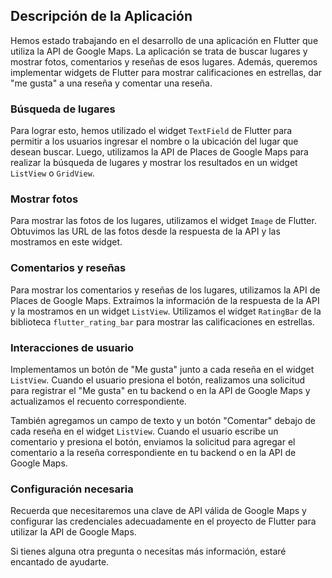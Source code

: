 ## Descripción de la Aplicación

Hemos estado trabajando en el desarrollo de una aplicación en Flutter que utiliza la API de Google Maps. La aplicación se trata de buscar lugares y mostrar fotos, comentarios y reseñas de esos lugares. Además, queremos implementar widgets de Flutter para mostrar calificaciones en estrellas, dar "me gusta" a una reseña y comentar una reseña.

### Búsqueda de lugares

Para lograr esto, hemos utilizado el widget `TextField` de Flutter para permitir a los usuarios ingresar el nombre o la ubicación del lugar que desean buscar. Luego, utilizamos la API de Places de Google Maps para realizar la búsqueda de lugares y mostrar los resultados en un widget `ListView` o `GridView`.

### Mostrar fotos

Para mostrar las fotos de los lugares, utilizamos el widget `Image` de Flutter. Obtuvimos las URL de las fotos desde la respuesta de la API y las mostramos en este widget.

### Comentarios y reseñas

Para mostrar los comentarios y reseñas de los lugares, utilizamos la API de Places de Google Maps. Extraímos la información de la respuesta de la API y la mostramos en un widget `ListView`. Utilizamos el widget `RatingBar` de la biblioteca `flutter_rating_bar` para mostrar las calificaciones en estrellas.

### Interacciones de usuario

Implementamos un botón de "Me gusta" junto a cada reseña en el widget `ListView`. Cuando el usuario presiona el botón, realizamos una solicitud para registrar el "Me gusta" en tu backend o en la API de Google Maps y actualizamos el recuento correspondiente.

También agregamos un campo de texto y un botón "Comentar" debajo de cada reseña en el widget `ListView`. Cuando el usuario escribe un comentario y presiona el botón, enviamos la solicitud para agregar el comentario a la reseña correspondiente en tu backend o en la API de Google Maps.

### Configuración necesaria

Recuerda que necesitaremos una clave de API válida de Google Maps y configurar las credenciales adecuadamente en el proyecto de Flutter para utilizar la API de Google Maps.

Si tienes alguna otra pregunta o necesitas más información, estaré encantado de ayudarte.

